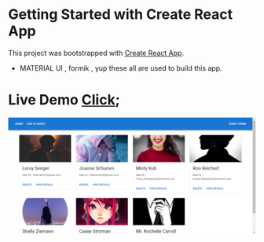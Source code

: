 # Getting Started with Create React App

This project was bootstrapped with [Create React App](https://github.com/facebook/create-react-app).

- MATERIAL UI , formik , yup these all are used to build this app.

# Live Demo [Click](https://spontaneous-speculoos-8e8e25.netlify.app/);

<img src="./src/Assets/chrome_04NmFGBGPd.png" alt="result" />
